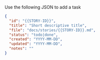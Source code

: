 Use the following JSON to add a task

```json
{
  "id": "{{STORY-ID}}",
  "title": "Short descriptive title",
  "file": "docs/stories/{{STORY-ID}}.md",
  "status": "todo|done",
  "created": "YYYY-MM-DD",
  "updated": "YYYY-MM-DD",
  "notes": ""
}
```